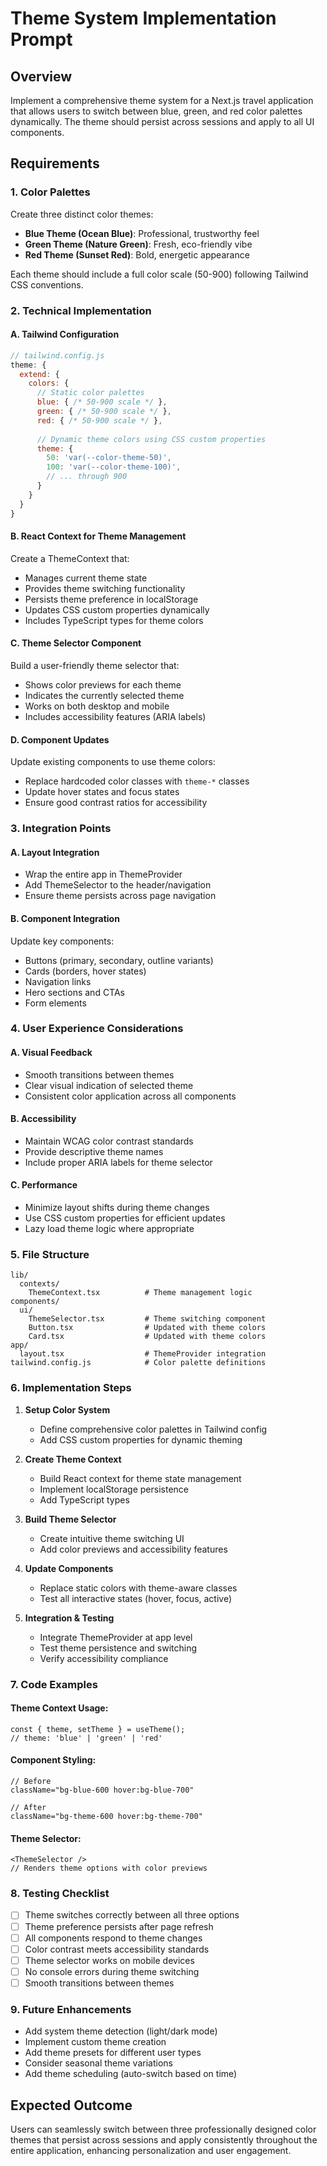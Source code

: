 # Theme System Implementation Prompt

## Overview
Implement a comprehensive theme system for a Next.js travel application that allows users to switch between blue, green, and red color palettes dynamically. The theme should persist across sessions and apply to all UI components.

## Requirements

### 1. Color Palettes
Create three distinct color themes:
- **Blue Theme (Ocean Blue)**: Professional, trustworthy feel
- **Green Theme (Nature Green)**: Fresh, eco-friendly vibe  
- **Red Theme (Sunset Red)**: Bold, energetic appearance

Each theme should include a full color scale (50-900) following Tailwind CSS conventions.

### 2. Technical Implementation

#### A. Tailwind Configuration
```javascript
// tailwind.config.js
theme: {
  extend: {
    colors: {
      // Static color palettes
      blue: { /* 50-900 scale */ },
      green: { /* 50-900 scale */ },
      red: { /* 50-900 scale */ },
      
      // Dynamic theme colors using CSS custom properties
      theme: {
        50: 'var(--color-theme-50)',
        100: 'var(--color-theme-100)',
        // ... through 900
      }
    }
  }
}
```

#### B. React Context for Theme Management
Create a ThemeContext that:
- Manages current theme state
- Provides theme switching functionality
- Persists theme preference in localStorage
- Updates CSS custom properties dynamically
- Includes TypeScript types for theme colors

#### C. Theme Selector Component
Build a user-friendly theme selector that:
- Shows color previews for each theme
- Indicates the currently selected theme
- Works on both desktop and mobile
- Includes accessibility features (ARIA labels)

#### D. Component Updates
Update existing components to use theme colors:
- Replace hardcoded color classes with `theme-*` classes
- Update hover states and focus states
- Ensure good contrast ratios for accessibility

### 3. Integration Points

#### A. Layout Integration
- Wrap the entire app in ThemeProvider
- Add ThemeSelector to the header/navigation
- Ensure theme persists across page navigation

#### B. Component Integration
Update key components:
- Buttons (primary, secondary, outline variants)
- Cards (borders, hover states)
- Navigation links
- Hero sections and CTAs
- Form elements

### 4. User Experience Considerations

#### A. Visual Feedback
- Smooth transitions between themes
- Clear visual indication of selected theme
- Consistent color application across all components

#### B. Accessibility
- Maintain WCAG color contrast standards
- Provide descriptive theme names
- Include proper ARIA labels for theme selector

#### C. Performance
- Minimize layout shifts during theme changes
- Use CSS custom properties for efficient updates
- Lazy load theme logic where appropriate

### 5. File Structure
```
lib/
  contexts/
    ThemeContext.tsx          # Theme management logic
components/
  ui/
    ThemeSelector.tsx         # Theme switching component
    Button.tsx                # Updated with theme colors
    Card.tsx                  # Updated with theme colors
app/
  layout.tsx                  # ThemeProvider integration
tailwind.config.js            # Color palette definitions
```

### 6. Implementation Steps

1. **Setup Color System**
   - Define comprehensive color palettes in Tailwind config
   - Add CSS custom properties for dynamic theming

2. **Create Theme Context**
   - Build React context for theme state management
   - Implement localStorage persistence
   - Add TypeScript types

3. **Build Theme Selector**
   - Create intuitive theme switching UI
   - Add color previews and accessibility features

4. **Update Components**
   - Replace static colors with theme-aware classes
   - Test all interactive states (hover, focus, active)

5. **Integration & Testing**
   - Integrate ThemeProvider at app level
   - Test theme persistence and switching
   - Verify accessibility compliance

### 7. Code Examples

#### Theme Context Usage:
```tsx
const { theme, setTheme } = useTheme();
// theme: 'blue' | 'green' | 'red'
```

#### Component Styling:
```tsx
// Before
className="bg-blue-600 hover:bg-blue-700"

// After  
className="bg-theme-600 hover:bg-theme-700"
```

#### Theme Selector:
```tsx
<ThemeSelector />
// Renders theme options with color previews
```

### 8. Testing Checklist
- [ ] Theme switches correctly between all three options
- [ ] Theme preference persists after page refresh
- [ ] All components respond to theme changes
- [ ] Color contrast meets accessibility standards
- [ ] Theme selector works on mobile devices
- [ ] No console errors during theme switching
- [ ] Smooth transitions between themes

### 9. Future Enhancements
- Add system theme detection (light/dark mode)
- Implement custom theme creation
- Add theme presets for different user types
- Consider seasonal theme variations
- Add theme scheduling (auto-switch based on time)

## Expected Outcome
Users can seamlessly switch between three professionally designed color themes that persist across sessions and apply consistently throughout the entire application, enhancing personalization and user engagement.

